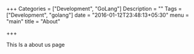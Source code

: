 +++
Categories = ["Development", "GoLang"]
Description = ""
Tags = ["Development", "golang"]
date = "2016-01-12T23:48:13+05:30"
menu = "main"
title = "About"

+++

This Is a about us page